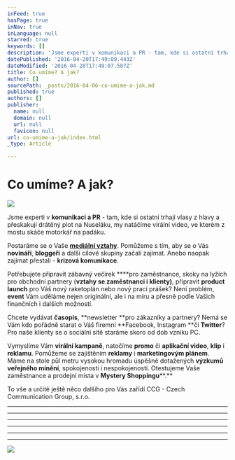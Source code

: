 ```yaml
---
inFeed: true
hasPage: true
inNav: true
inLanguage: null
starred: true
keywords: []
description: 'Jsme experti v komunikaci a PR - tam, kde si ostatní trhají vlasy z hlavy a přeskakují drátěný plot na Nuseláku, my natáčíme virální video, ve kterém z mostu skáče motorkář na padáku.'
datePublished: '2016-04-20T17:49:09.443Z'
dateModified: '2016-04-20T17:49:07.587Z'
title: Co umíme? A jak?
author: []
sourcePath: _posts/2016-04-06-co-umime-a-jak.md
published: true
authors: []
publisher:
  name: null
  domain: null
  url: null
  favicon: null
url: co-umime-a-jak/index.html
_type: Article

---
```

# Co umíme? A jak?
![](https://the-grid-user-content.s3-us-west-2.amazonaws.com/4f624074-2e09-44c7-a6ba-5ece2dd03a2c.jpg)

Jsme experti v **komunikaci a PR** - tam, kde si ostatní trhají vlasy z hlavy a přeskakují drátěný plot na Nuseláku, my natáčíme virální video, ve kterém z mostu skáče motorkář na padáku.

Postaráme se o Vaše **[mediální vztahy][0]**. Pomůžeme s tím, aby se o Vás **novináři**, **bloggeři** a další cílové skupiny začali zajímat. Anebo naopak zajímat přestali - **krizová komunikace**.

Potřebujete připravit zábavný večírek ****pro zaměstnance, skoky na lyžích pro obchodní partnery (**vztahy se zaměstnanci i klienty)**, připravit **product launch** pro Váš nový raketoplán nebo nový prací prášek? Není problém, **event** Vám uděláme nejen originální, ale i na míru a přesně podle Vašich finančních i dalších možností.

Chcete vydávat **časopis**, **newsletter **pro zákazníky a partnery? Nemá se Vám kdo pořádně starat o Váš firemní **Facebook, Instagram **či **Twitter**? Pro naše klienty se o sociální sítě staráme skoro od dob vzniku PC.

Vymyslíme Vám **virální kampaně**, natočíme **promo** či **aplikační video**, **klip** i **reklamu**. Pomůžeme se zajištěním **reklamy** i **marketingovým plánem**. Máme na stole půl metru vysokou hromadu úspěšně dotažených **výzkumů veřejného mínění**, spokojenosti i nespokojenosti. Otestujeme Vaše zaměstnance a prodejní místa v **Mystery Shoppingu****.**

To vše a určitě ještě něco dalšího pro Vás zařídí CCG - Czech Communication Group, s.r.o.

****

****

****

****

****

****
![](https://the-grid-user-content.s3-us-west-2.amazonaws.com/46a4f432-7c3d-4abc-a99d-83184a2fbe20.jpg)

[0]: http://www.ccgpr.cz/media-relations/
